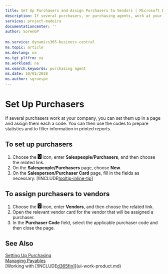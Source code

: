 ```yaml
---
title: Set Up Purchasers and Assign Purchasers to Vendors | Microsoft Docs
description: If several purchasers, or purchasing agents, work at your company, you can organize them for statistical analysis.
services: project-madeira
documentationcenter: ''
author: SorenGP

ms.service: dynamics365-business-central
ms.topic: article
ms.devlang: na
ms.tgt_pltfrm: na
ms.workload: na
ms.search.keywords: purchasing agent
ms.date: 10/01/2018
ms.author: sgroespe
---
```

# Set Up Purchasers
If several purchasers work at your company, you can set them up in a page and assign them each a code. You can then use the codes to prepare statistics and to filter information in printed reports.

## To set up purchasers
1. Choose the ![Lightbulb that opens the Tell Me feature](media/ui-search/search_small.png "Tell me what you want to do") icon, enter **Salespeople/Purchasers**, and then choose the related link.
2. On the **Salespeople/Purchasers** page, choose **New**.
3. On the **Salesperson/Purchaser Card** page, fill in the fields as necessary. [!INCLUDE[tooltip-inline-tip](includes/tooltip-inline-tip_md.md)]

## To assign purchasers to vendors
1. Choose the ![Lightbulb that opens the Tell Me feature](media/ui-search/search_small.png "Tell me what you want to do") icon, enter **Vendors**, and then choose the related link.
2. Open the relevant vendor card for the vendor that will be assigned a purchaser.
3. In the **Purchaser Code** field, select the applicable purchaser code and then close the page.

## See Also
[Setting Up Purchasing](purchasing-setup-purchasing.md)  
[Managing Payables](payables-manage-payables.md)  
[Working with [!INCLUDE[d365fin](includes/d365fin_md.md)]](ui-work-product.md)

